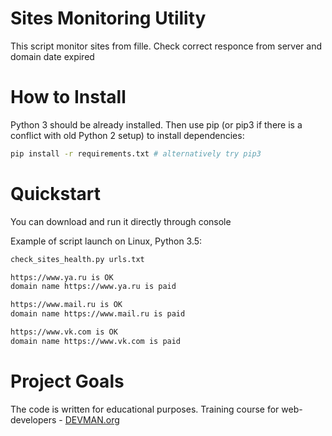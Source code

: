 # Sites Monitoring Utility

This script monitor sites from fille.
Check correct responce from server and domain date expired

# How to Install

Python 3 should be already installed. Then use pip (or pip3 if there is a conflict with old Python 2 setup) to install dependencies:

```bash
pip install -r requirements.txt # alternatively try pip3
```

# Quickstart

You can download and run it directly through console

Example of script launch on Linux, Python 3.5:

```bash
check_sites_health.py urls.txt

https://www.ya.ru is OK
domain name https://www.ya.ru is paid

https://www.mail.ru is OK
domain name https://www.mail.ru is paid

https://www.vk.com is OK
domain name https://www.vk.com is paid
```

# Project Goals

The code is written for educational purposes. Training course for web-developers - [DEVMAN.org](https://devman.org)
